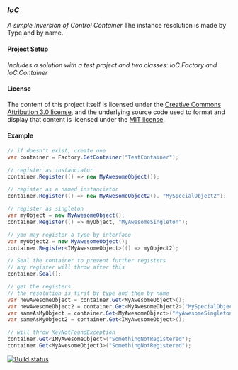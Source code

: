 ﻿### [_IoC_](http://pitermarx.github.io/IoC)

_A simple Inversion of Control Container_
The instance resolution is made by Type and by name.

#### Project Setup

_Includes a solution with a test project and two classes: IoC.Factory and IoC.Container_ 

#### License

The content of this project itself is licensed under the
[Creative Commons Attribution 3.0 license](http://creativecommons.org/licenses/by/3.0/us/deed.en_US),
and the underlying source code used to format and display that content
is licensed under the [MIT license](http://opensource.org/licenses/mit-license.php).

#### Example
```cs
// if doesn't exist, create one
var container = Factory.GetContainer("TestContainer");

// register as instanciator
container.Register(() => new MyAwesomeObject());

// register as a named instanciator
container.Register(() => new MyAwesomeObject2(), "MySpecialObject2");

// register as singleton
var myObject = new MyAwesomeObject();
container.Register(() => myObject, "MyAwesomeSingleton");

// you may register a type by interface
var myObject2 = new MyAwesomeObject();
container.Register<IMyAwesomeObject>(() => myObject2);

// Seal the container to prevent further registers
// any register will throw after this
container.Seal();

// get the registers
// the resolution is first by type and then by name
var newAwesomeObject = container.Get<MyAwesomeObject>();
var newAwesomeObject2 = container.Get<MyAwesomeObject2>("MySpecialObject2");
var sameAsMyObject = container.Get<MyAwesomeObject>("MyAwesomeSingleton");
var sameAsMyObject2 = container.Get<IMyAwesomeObject>();

// will throw KeyNotFoundException
container.Get<IMyAwesomeObject>("SomethingNotRegistered"); 
container.Get<MyAwesomeObject3>("SomethingNotRegistered"); 
```

[![Build status](https://ci.appveyor.com/api/projects/status/iarf25yo0iogy9c7)](https://ci.appveyor.com/project/pitermarx/ioc)